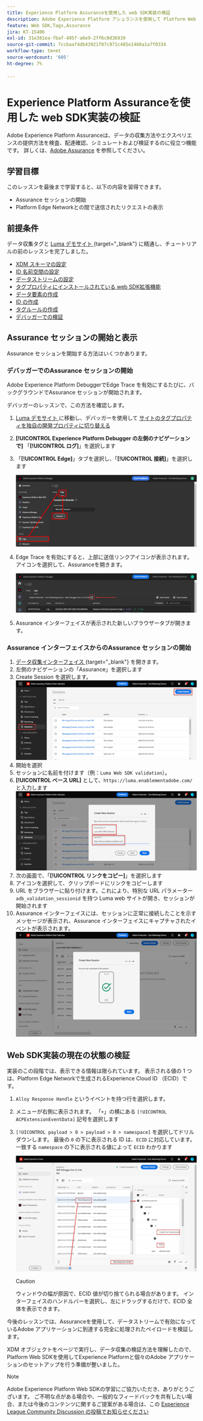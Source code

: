 ```yaml
---
title: Experience Platform Assuranceを使用した web SDK実装の検証
description: Adobe Experience Platform アシュランスを使用して Platform Web SDK の実装を検証する方法について説明します。このレッスンは、「Web SDK を使用した Adobe Experience Cloud 実装のチュートリアル」の一部です。
feature: Web SDK,Tags,Assurance
jira: KT-15406
exl-id: 31e381ea-fbaf-495f-a6e9-2ff6c0d36939
source-git-commit: 7ccbaaf4db43921f07c971c485e1460a1a7f0334
workflow-type: tm+mt
source-wordcount: '605'
ht-degree: 7%

---
```


# Experience Platform Assuranceを使用した web SDK実装の検証

Adobe Experience Platform Assuranceは、データの収集方法やエクスペリエンスの提供方法を検査、配達確認、シミュレートおよび検証するのに役立つ機能です。 詳しくは、[Adobe Assurance](https://experienceleague.adobe.com/ja/docs/experience-platform/assurance/home) を参照してください。


## 学習目標

このレッスンを最後まで学習すると、以下の内容を習得できます。

* Assurance セッションの開始
* Platform Edge Networkとの間で送信されたリクエストの表示

## 前提条件

データ収集タグと [Luma デモサイト ](https://luma.enablementadobe.com/content/luma/us/en.html){target="_blank"} に精通し、チュートリアルの前のレッスンを完了しました。

* [XDM スキーマの設定](configure-schemas.md)
* [ID 名前空間の設定](configure-identities.md)
* [データストリームの設定](configure-datastream.md)
* [タグプロパティにインストールされている web SDK拡張機能](install-web-sdk.md)
* [データ要素の作成](create-data-elements.md)
* [ID の作成](create-identities.md)
* [タグルールの作成](create-tag-rule.md)
* [デバッガーでの検証](validate-with-debugger.md)


## Assurance セッションの開始と表示

Assurance セッションを開始する方法はいくつかあります。

### デバッガーでのAssurance セッションの開始

Adobe Experience Platform DebuggerでEdge Trace を有効にするたびに、バックグラウンドでAssurance セッションが開始されます。

デバッガーのレッスンで、この方法を確認します。

1. [Luma デモサイト ](https://luma.enablementadobe.com/content/luma/us/en.html) に移動し、デバッガーを使用して [ サイトのタグプロパティを独自の開発プロパティに切り替える ](validate-with-debugger.md#use-the-experience-platform-debugger-to-map-to-your-tags-property)
1. **[!UICONTROL Experience Platform Debugger の左側のナビゲーションで]** 「**[!UICONTROL ログ]**」を選択します
1. 「**[!UICONTROL Edge]**」タブを選択し、「**[!UICONTROL 接続]**」を選択します

   ![Connect Edge Trace](assets/analytics-debugger-edgeTrace.png)
1. Edge Trace を有効にすると、上部に送信リンクアイコンが表示されます。 アイコンを選択して、Assuranceを開きます。

   ![Assurance セッションの開始 ](assets/validate-debugger-start-assurnance.png)

1. Assurance インターフェイスが表示された新しいブラウザータブが開きます。

### Assurance インターフェイスからのAssurance セッションの開始

1. [ データ収集インターフェイス ](https://experience.adobe.com/#/data-collection/home){target="_blank"} を開きます。
1. 左側のナビゲーションの「Assurance」を選択します
1. Create Session を選択します。
   ![Assurance セッションの作成 ](assets/assurance-create-session.png)
1. 開始を選択
1. セッションに名前を付けます（例：`Luma Web SDK validation`）。
1. **[!UICONTROL ベース URL]** として、`https://luma.enablementadobe.com/` と入力します
   ![Assurance セッションに名前を付ける ](assets/assurance-name-session.png)
1. 次の画面で、「**[!UICONTROL リンクをコピー]**」を選択します
1. アイコンを選択して、クリップボードにリンクをコピーします
1. URL をブラウザーに貼り付けます。これにより、特別な URL パラメーター `adb_validation_sessionid` を持つ Luma web サイトが開き、セッションが開始されます
1. Assurance インターフェイスには、セッションに正常に接続したことを示すメッセージが表示され、Assurance インターフェイスにキャプチャされたイベントが表示されます。
   ![Assurance セッションが接続されました ](assets/assurance-success.png)

## Web SDK実装の現在の状態の検証

実装のこの段階では、表示できる情報は限られています。 表示される値の 1 つは、Platform Edge Networkで生成されるExperience Cloud ID （ECID）です。

1. `Alloy Response Handle` というイベントを持つ行を選択します。
1. メニューが右側に表示されます。 「`+`」の横にある `[!UICONTROL ACPExtensionEventData]` 記号を選択します
1. `[!UICONTROL payload > 0 > payload > 0 > namespace]` を選択してドリルダウンします。 最後の `0` の下に表示される ID は、`ECID` に対応しています。 一致する `namespace` の下に表示される値によって `ECID` わかります

   ![Assuranceによる ECID の検証 ](assets/validate-assurance-ecid.png)

   >[!CAUTION]
   >
   >ウィンドウの幅が原因で、ECID 値が切り捨てられる場合があります。 インターフェイスのハンドルバーを選択し、左にドラッグするだけで、ECID 全体を表示できます。

今後のレッスンでは、Assuranceを使用して、データストリームで有効になっているAdobe アプリケーションに到達する完全に処理されたペイロードを検証します。

XDM オブジェクトをページで実行し、データ収集の検証方法を理解したので、Platform Web SDKを使用してExperience Platformと個々のAdobe アプリケーションのセットアップを行う準備が整いました。

>[!NOTE]
>
>Adobe Experience Platform Web SDKの学習にご協力いただき、ありがとうございます。 ご不明な点がある場合や、一般的なフィードバックを共有したい場合、または今後のコンテンツに関するご提案がある場合は、この [Experience League Community Discussion の投稿でお知らせください ](https://experienceleaguecommunities.adobe.com/t5/adobe-experience-platform-data/tutorial-discussion-implement-adobe-experience-cloud-with-web/td-p/444996)
